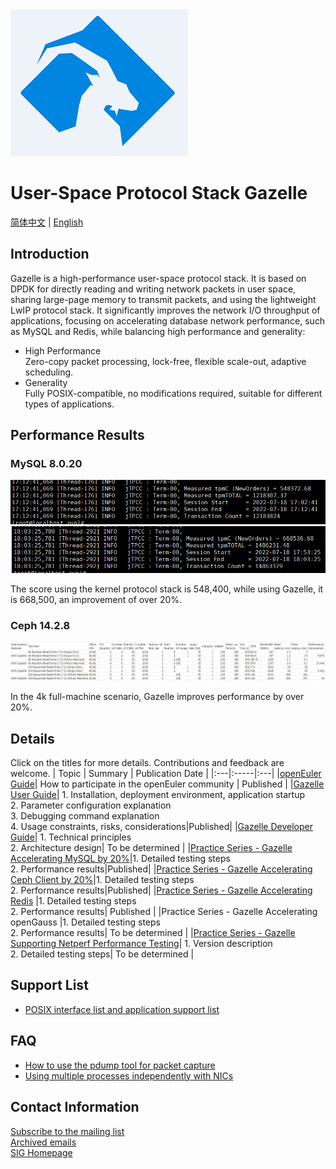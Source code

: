 <img src="doc/images/logo.png">

# User-Space Protocol Stack Gazelle

[简体中文](README.md) | [English](README_en.md)

## Introduction

Gazelle is a high-performance user-space protocol stack. It is based on DPDK for directly reading and writing network packets in user space, sharing large-page memory to transmit packets, and using the lightweight LwIP protocol stack. It significantly improves the network I/O throughput of applications, focusing on accelerating database network performance, such as MySQL and Redis, while balancing high performance and generality:
- High Performance  
Zero-copy packet processing, lock-free, flexible scale-out, adaptive scheduling.
- Generality  
Fully POSIX-compatible, no modifications required, suitable for different types of applications.

## Performance Results

### MySQL 8.0.20
<img src="doc/images/mysql_kernel.png"> 
<img src="doc/images/mysql_gazelle.png"> 

The score using the kernel protocol stack is 548,400, while using Gazelle, it is 668,500, an improvement of over 20%.

### Ceph 14.2.8
<img src="doc/images/ceph_client_testdata_en.png"> 

In the 4k full-machine scenario, Gazelle improves performance by over 20%.

## Details 
Click on the titles for more details. Contributions and feedback are welcome.
| Topic | Summary | Publication Date |
|:---|:-----|:---|
|[openEuler Guide](https://gitee.com/openeuler/community/blob/master/en/contributors/README.md)| How to participate in the openEuler community | Published |
|[Gazelle User Guide](doc/en/user-guide_en.md)| 1. Installation, deployment environment, application startup<br>2. Parameter configuration explanation<br>3. Debugging command explanation<br>4. Usage constraints, risks, considerations|Published|
|[Gazelle Developer Guide](doc/en/programmer-guide_en.md)| 1. Technical principles<br>2. Architecture design| To be determined |
|[Practice Series - Gazelle Accelerating MySQL by 20%](doc/en/Practice_Series_Gazelle_Accelerates_MySQL.md)|1. Detailed testing steps<br>2. Performance results|Published|
|[Practice Series - Gazelle Accelerating Ceph Client by 20%](https://www.hikunpeng.com/document/detail/zh/kunpengcpfs/basicAccelFeatures/storageAccel/kunpengcpfs_hpcd_0002.html)|1. Detailed testing steps<br>2. Performance results|Published|
|[Practice Series - Gazelle Accelerating Redis](doc/en/redis_en.md) |1. Detailed testing steps<br>2. Performance results| Published |
|Practice Series - Gazelle Accelerating openGauss |1. Detailed testing steps<br>2. Performance results| To be determined |
|[Practice Series - Gazelle Supporting Netperf Performance Testing](doc/en/netperf_en.md)| 1. Version description <br>2. Detailed testing steps| To be determined |

## Support List
- [POSIX interface list and application support list](doc/en/support_en.md)

## FAQ
- [How to use the pdump tool for packet capture](doc/en/pdump_en.md)
- [Using multiple processes independently with NICs](doc/en/multiple-nic_en.md)


## Contact Information
[Subscribe to the mailing list](https://mailweb.openeuler.org/postorius/lists/high-performance-network.openeuler.org/)  
[Archived emails](https://mailweb.openeuler.org/hyperkitty/list/high-performance-network@openeuler.org/)  
[SIG Homepage](https://gitee.com/openeuler/community/tree/master/sig/sig-high-performance-network)  
